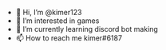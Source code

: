 - 👋 Hi, I’m @kimer123
- 👀 I’m interested in games
- 🌱 I’m currently learning discord bot making
- 📫 How to reach me kimer#6187

